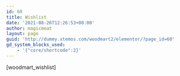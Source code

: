 ```yaml
---
id: 60
title: Wishlist
date: '2021-08-26T12:26:53+00:00'
author: magicmeat
layout: page
guid: 'http://dummy.xtemos.com/woodmart2/elementor/?page_id=60'
gd_system_blocks_used:
    - '{"core/shortcode":2}'
---
```


\[woodmart\_wishlist\]